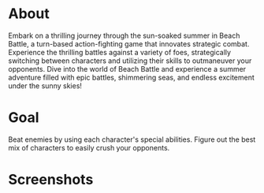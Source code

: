 # About
Embark on a thrilling journey through the sun-soaked summer in Beach Battle, a turn-based action-fighting game that innovates strategic combat. Experience the thrilling battles against a variety of foes, strategically switching between characters and utilizing their skills to outmaneuver your opponents. Dive into the world of Beach Battle and experience a summer adventure filled with epic battles, shimmering seas, and endless excitement under the sunny skies!

# Goal
Beat enemies by using each character's special abilities. Figure out the best mix of characters to easily crush your opponents.

# Screenshots
